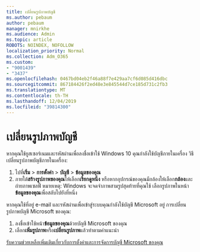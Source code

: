 ```yaml
---
title: เปลี่ยนรูปภาพบัญชี
ms.author: pebaum
author: pebaum
manager: mnirkhe
ms.audience: Admin
ms.topic: article
ROBOTS: NOINDEX, NOFOLLOW
localization_priority: Normal
ms.collection: Adm_O365
ms.custom:
- "9001439"
- "3437"
ms.openlocfilehash: 0467bd04eb2f46a88f7e429aa7cf6d085d416dbc
ms.sourcegitcommit: 867184426f2ed48e3e845544d7ce185d731c2fb3
ms.translationtype: MT
ms.contentlocale: th-TH
ms.lasthandoff: 12/04/2019
ms.locfileid: "39814300"
---
```

# <a name="change-account-picture"></a>เปลี่ยนรูปภาพบัญชี

หากคุณใช้ยูสเซอร์เนมและรหัสผ่านเพื่อลงชื่อเข้าใช้ Windows 10 คุณกำลังใช้บัญชีภายในเครื่อง วิธีเปลี่ยนรูปภาพบัญชีภายในเครื่อง:

1. ไปที่**เริ่ม** > **การตั้งค่า** > **บัญชี** > **ข้อมูลของคุณ**
2. ภายใต้**สร้างรูปภาพของคุณ**ให้เลือก**เรียกดูหนึ่ง** หรือหากอุปกรณ์ของคุณมีกล้องให้เลือก**กล้อง**และถ่ายภาพเซลฟี่ 
    หมายเหตุ: Windows จะจดจำภาพสามรูปสุดท้ายที่คุณใช้ เลือกรูปภาพในหน้า**ข้อมูลของคุณ**เพื่อสลับไปยังที่หนึ่ง

หากคุณใช้ที่อยู่ e-mail และรหัสผ่านเพื่อเข้าสู่ระบบคุณกำลังใช้บัญชี Microsoft อยู่ การเปลี่ยนรูปภาพบัญชี Microsoft ของคุณ:

1. ลงชื่อเข้าใช้หน้า**ข้อมูลของคุณ**ด้วยบัญชี Microsoft ของคุณ
2. เลือก**เพิ่มรูปภาพ**หรือ**เปลี่ยนรูปภาพ**แล้วทำตามคำแนะนำ

[รับความช่วยเหลือเพิ่มเติมเกี่ยวกับการตั้งค่าและการจัดการบัญชี Microsoft ของคุณ](https://support.microsoft.com/products/microsoft-account?category=manage-account)